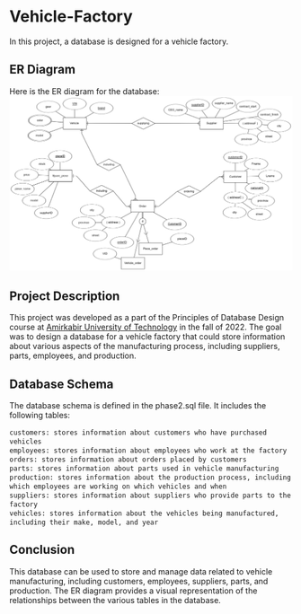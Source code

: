 # Vehicle-Factory

In this project, a database is designed for a vehicle factory.

## ER Diagram

Here is the ER diagram for the database:
![ER Diagram](ER_diagram.png)

## Project Description

This project was developed as a part of the Principles of Database Design course at [Amirkabir University of Technology](https://aut.ac.ir/en/) in the fall of 2022. The goal was to design a database for a vehicle factory that could store information about various aspects of the manufacturing process, including suppliers, parts, employees, and production.

## Database Schema

 The database schema is defined in the phase2.sql file. It includes the following tables:

    customers: stores information about customers who have purchased vehicles
    employees: stores information about employees who work at the factory
    orders: stores information about orders placed by customers
    parts: stores information about parts used in vehicle manufacturing
    production: stores information about the production process, including which employees are working on which vehicles and when
    suppliers: stores information about suppliers who provide parts to the factory
    vehicles: stores information about the vehicles being manufactured, including their make, model, and year

## Conclusion

This database can be used to store and manage data related to vehicle manufacturing, including customers, employees, suppliers, parts, and production. The ER diagram provides a visual representation of the relationships between the various tables in the database.
